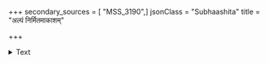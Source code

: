 +++
secondary_sources = [ "MSS_3190",]
jsonClass = "Subhaashita"
title = "अल्पं निर्मितमाकाशम्"

+++

<details><summary>Text</summary>

अल्पं निर्मितमाकाशम् अनालोच्यैव वेधसा।  
इदमेवंविधं भावि भवत्याः स्तनजृम्भनम्॥
</details>
